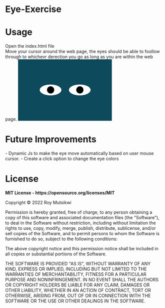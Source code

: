 # Eye-Exercise
<h1>Usage</h1>
Open the index.html file<br>
Move your cursor around the web page, the eyes should be able to foollow through to whichevr derection you go as long as you are within the web page.
<img src="eyes.jpg" width="300" style="max-width: 100%;">
<h1>Future Improvements</h1>
- Dynamic Js to make the eye move automatically based on user mouse cursor.
- Create a click option to change the eye colors
<h1>License</h1>
<b>MIT License - https://opensource.org/licenses/MIT</b>
<p>Copyright © 2022 Roy Mutsikwi

Permission is hereby granted, free of charge, to any person obtaining a copy of this software and associated documentation files (the "Software"), to deal in the Software without restriction, including without limitation the rights to use, copy, modify, merge, publish, distribute, sublicense, and/or sell copies of the Software, and to permit persons to whom the Software is furnished to do so, subject to the following conditions:

The above copyright notice and this permission notice shall be included in all copies or substantial portions of the Software.

THE SOFTWARE IS PROVIDED "AS IS", WITHOUT WARRANTY OF ANY KIND, EXPRESS OR IMPLIED, INCLUDING BUT NOT LIMITED TO THE WARRANTIES OF MERCHANTABILITY, FITNESS FOR A PARTICULAR PURPOSE AND NONINFRINGEMENT. IN NO EVENT SHALL THE AUTHORS OR COPYRIGHT HOLDERS BE LIABLE FOR ANY CLAIM, DAMAGES OR OTHER LIABILITY, WHETHER IN AN ACTION OF CONTRACT, TORT OR OTHERWISE, ARISING FROM, OUT OF OR IN CONNECTION WITH THE SOFTWARE OR THE USE OR OTHER DEALINGS IN THE SOFTWARE.</p>

